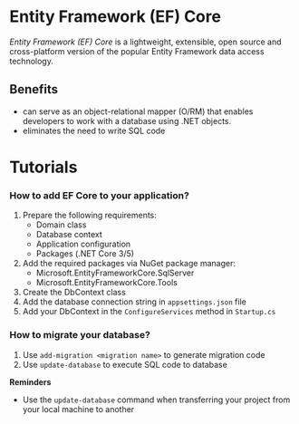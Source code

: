 # Entity Framework (EF) Core
_Entity Framework (EF) Core_ is a lightweight, extensible, open source and cross-platform version of the popular Entity Framework data access technology.

## Benefits
- can serve as an object-relational mapper (O/RM) that enables developers to work with a database using .NET objects.
- eliminates the need to write SQL code

# Tutorials

### How to add EF Core to your application?
1. Prepare the following requirements:
    - Domain class
    - Database context
    - Application configuration
    - Packages (.NET Core 3/5)
2. Add the required packages via NuGet package manager:
    - Microsoft.EntityFrameworkCore.SqlServer
    - Microsoft.EntityFrameworkCore.Tools   
3. Create the DbContext class
4. Add the database connection string in `appsettings.json` file
5. Add your DbContext in the `ConfigureServices` method in `Startup.cs`

### How to migrate your database?
1. Use `add-migration <migration name>` to generate migration code
2. Use `update-database` to execute SQL code to database

**Reminders**
- Use the `update-database` command when transferring your project from your local machine to another
